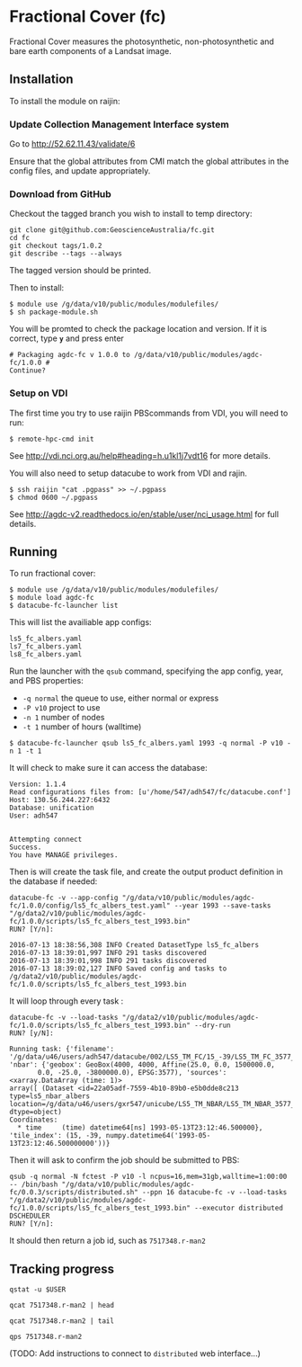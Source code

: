 # Fractional Cover (fc)

Fractional Cover measures the photosynthetic, non-photosynthetic and bare earth components of a Landsat image.



## Installation
To install the module on raijin:

### Update Collection Management Interface system

Go to http://52.62.11.43/validate/6

Ensure that the global attributes from CMI match the global attributes in the config files, and update appropriately.

### Download from GitHub

Checkout the tagged branch you wish to install to temp directory:

```
git clone git@github.com:GeoscienceAustralia/fc.git
cd fc
git checkout tags/1.0.2
git describe --tags --always
```

The tagged version should be printed.

Then to install:

```
$ module use /g/data/v10/public/modules/modulefiles/
$ sh package-module.sh 
```
You will be promted to check the package location and version.
If it is correct, type **`y`** and press enter
```
# Packaging agdc-fc v 1.0.0 to /g/data/v10/public/modules/agdc-fc/1.0.0 #
Continue? 
```
### Setup on VDI
The first time you try to use raijin PBScommands from VDI, you will need to run:

```
$ remote-hpc-cmd init
```

See http://vdi.nci.org.au/help#heading=h.u1kl1j7vdt16 for more details.

You will also need to setup datacube to work from VDI and rajin.
```
$ ssh raijin "cat .pgpass" >> ~/.pgpass
$ chmod 0600 ~/.pgpass
```

See http://agdc-v2.readthedocs.io/en/stable/user/nci_usage.html for full details.

## Running
To run fractional cover:

```
$ module use /g/data/v10/public/modules/modulefiles/
$ module load agdc-fc
$ datacube-fc-launcher list
```

This will list the availiable app configs:
```
ls5_fc_albers.yaml
ls7_fc_albers.yaml
ls8_fc_albers.yaml
```

Run the launcher with the `qsub` command, specifying the app config, year, and PBS properties:
* `-q normal` the queue to use, either normal or express
* `-P v10` project to use
* `-n 1` number of nodes
* `-t 1` number of hours (walltime)
```
$ datacube-fc-launcher qsub ls5_fc_albers.yaml 1993 -q normal -P v10 -n 1 -t 1
```

It will check to make sure it can access the database:
```
Version: 1.1.4
Read configurations files from: [u'/home/547/adh547/fc/datacube.conf']
Host: 130.56.244.227:6432
Database: unification
User: adh547


Attempting connect
Success.
You have MANAGE privileges.
```

Then is will create the task file, and create the output product definition in the database if needed:
```
datacube-fc -v --app-config "/g/data/v10/public/modules/agdc-fc/1.0.0/config/ls5_fc_albers_test.yaml" --year 1993 --save-tasks "/g/data2/v10/public/modules/agdc-fc/1.0.0/scripts/ls5_fc_albers_test_1993.bin"
RUN? [Y/n]:

2016-07-13 18:38:56,308 INFO Created DatasetType ls5_fc_albers
2016-07-13 18:39:01,997 INFO 291 tasks discovered
2016-07-13 18:39:01,998 INFO 291 tasks discovered
2016-07-13 18:39:02,127 INFO Saved config and tasks to /g/data2/v10/public/modules/agdc-fc/1.0.0/scripts/ls5_fc_albers_test_1993.bin
```

It will loop through every task :
```
datacube-fc -v --load-tasks "/g/data2/v10/public/modules/agdc-fc/1.0.0/scripts/ls5_fc_albers_test_1993.bin" --dry-run
RUN? [y/N]:

Running task: {'filename': '/g/data/u46/users/adh547/datacube/002/LS5_TM_FC/15_-39/LS5_TM_FC_3577_15_-39_19930513231246500000.nc', 'nbar': {'geobox': GeoBox(4000, 4000, Affine(25.0, 0.0, 1500000.0,
       0.0, -25.0, -3800000.0), EPSG:3577), 'sources': <xarray.DataArray (time: 1)>
array([ (Dataset <id=22a05adf-7559-4b10-89b0-e5b0dde8c213 type=ls5_nbar_albers location=/g/data/u46/users/gxr547/unicube/LS5_TM_NBAR/LS5_TM_NBAR_3577_15_-39_19930513231246500000.nc>,)], dtype=object)
Coordinates:
  * time     (time) datetime64[ns] 1993-05-13T23:12:46.500000}, 'tile_index': (15, -39, numpy.datetime64('1993-05-13T23:12:46.500000000'))}

```

Then it will ask to confirm the job should be submitted to PBS:
```
qsub -q normal -N fctest -P v10 -l ncpus=16,mem=31gb,walltime=1:00:00 -- /bin/bash "/g/data/v10/public/modules/agdc-fc/0.0.3/scripts/distributed.sh" --ppn 16 datacube-fc -v --load-tasks "/g/data2/v10/public/modules/agdc-fc/1.0.0/scripts/ls5_fc_albers_test_1993.bin" --executor distributed DSCHEDULER
RUN? [Y/n]:

```

It should then return a job id, such as `7517348.r-man2`

## Tracking progress
```
qstat -u $USER

qcat 7517348.r-man2 | head

qcat 7517348.r-man2 | tail

qps 7517348.r-man2
```

(TODO: Add instructions to connect to `distributed` web interface...)
